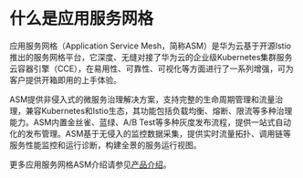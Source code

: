 # 什么是应用服务网格<a name="istio_01_0001"></a>

应用服务网格（Application Service Mesh，简称ASM）是华为云基于开源Istio推出的服务网格平台，它深度、无缝对接了华为云的企业级Kubernetes集群服务云容器引擎（CCE），在易用性、可靠性、可视化等方面进行了一系列增强，可为客户提供开箱即用的上手体验。

ASM提供非侵入式的微服务治理解决方案，支持完整的生命周期管理和流量治理，兼容Kubernetes和Istio生态，其功能包括负载均衡、熔断、限流等多种治理能力。ASM内置金丝雀、蓝绿、A/B Test等多种灰度发布流程，提供一站式自动化的发布管理。ASM基于无侵入的监控数据采集，提供实时流量拓扑、调用链等服务性能监控和运行诊断，构建全景的服务运行视图。

更多应用服务网格ASM介绍请参见[产品介绍](https://support.huaweicloud.com/productdesc-istio/istio_productdesc_0001.html)。

